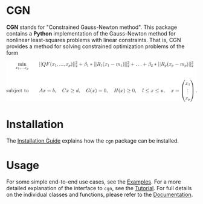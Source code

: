CGN
============

**CGN** stands for "Constrained Gauss-Newton method".
This package contains a **Python** implementation of the Gauss-Newton method for nonlinear least-squares
problems with linear constraints. That is, CGN provides a method for solving constrained optimization
problems of the form

![image](ncnlsp.png)


Installation
============

The [Installation Guide](https://fabiankp.github.io/cgn/installation.html) explains how the ``cgn`` package can be installed.


Usage
=====

For some simple end-to-end use cases, see the [Examples](https://github.com/FabianKP/cgn/tree/main/examples). For a 
more detailed explanation of the interface to ``cgn``, see the [Tutorial](https://fabiankp.github.io/cgn/tutorial.html). For full details on the individual classes 
and functions, please refer to the [Documentation](https://fabiankp.github.io/cgn/).